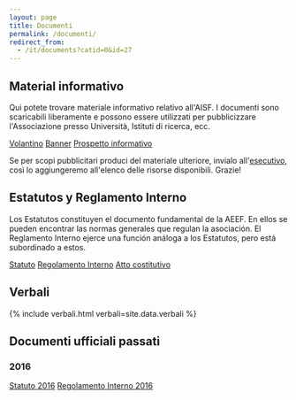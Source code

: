 ```yaml
---
layout: page
title: Documenti
permalink: /documenti/
redirect_from:
  - /it/documents?catid=0&id=27
---
```


## Material informativo

Qui potete trovare materiale informativo relativo all'AISF. I documenti sono scaricabili liberamente e possono essere utilizzati per pubblicizzare l'Associazione presso Università, Istituti di ricerca, ecc.

<div class="collection">
  <a href="https://drive.google.com/file/d/0BzGkQdYyAM4qTmhvY1d4MjBLMFU/view?usp=sharing" class="collection-item">Volantino</a>
  <a href="https://drive.google.com/file/d/0BzGkQdYyAM4qalo0LUpTREhqU3M/view?usp=sharing" class="collection-item">Banner</a>
  <a href="https://drive.google.com/file/d/0B068-lyoiUlxUFZOWURvaTk4Ym8/view?usp=sharing" class="collection-item">Prospetto informativo</a>
</div>

Se per scopi pubblicitari produci del materiale ulteriore, invialo all'<a href="mailto:esecutivo&#64;&#97;&#105;&#45;&#115;&#102;&#46;&#105;&#116;">esecutivo</a>, così lo aggiungeremo all'elenco delle risorse disponibili. Grazie!

## Estatutos y Reglamento Interno

Los Estatutos constituyen el documento fundamental de la AEEF. En ellos se pueden encontrar las normas generales que regulan la asociación. El Reglamento Interno ejerce una función análoga a los Estatutos, pero está subordinado a estos.

<div class="collection">
  <a href="https://drive.google.com/file/d/0B068-lyoiUlxdUpPeHJCTUVkZTA/view?usp=sharing" class="collection-item">Statuto</a>
  <a href="https://drive.google.com/file/d/0B068-lyoiUlxY1dDXzgzbUtxSzA/view?usp=sharing" class="collection-item">Regolamento Interno</a>
  <a href="https://drive.google.com/file/d/0BzGkQdYyAM4qMFRGQWdZdUUyZUU/view?usp=sharing" class="collection-item">Atto costitutivo</a>
</div>

## Verbali

{% include verbali.html verbali=site.data.verbali %}

## Documenti ufficiali passati

### 2016

<div class="collection">
  <a href="https://drive.google.com/file/d/0BzGkQdYyAM4qdWNVQmZ1ZFRLSFk/view?usp=sharing" class="collection-item">Statuto 2016</a>
  <a href="https://drive.google.com/file/d/0BzGkQdYyAM4qZVptN2ZySFZ4aDg/view?usp=sharing" class="collection-item">Regolamento Interno 2016</a>
</div>
